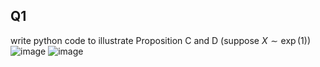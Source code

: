 ## Q1
write python code to illustrate Proposition C and D (suppose $X\sim \exp(1)$)
![image](https://github.com/user-attachments/assets/6294fce0-1d59-49cf-989d-59285bf6f3d1)
![image](https://github.com/user-attachments/assets/d3ecdd17-a5c7-4c24-af0d-6d349e0f08f0)
